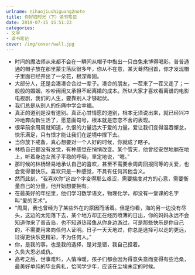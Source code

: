 ```yaml
---
urlname: nihaojiushiguang2note
title: 你好旧时光（下）读书笔记
date: 2019-07-15 15:51:23
categories: 
- 文学
- 读书笔记
cover: /img/cover/wall.jpg
---
```


- 时间的魔法师从来都不会在一瞬间从帽子中掏出一只白兔来博得喝彩。普普通通的帽子放在那里蒙尘落灰很多年，你从不在意，某天蓦然回首，你才发现帽子里面已经开出了一朵花，根深蒂固。
- 大部分人，还是会凑凑合合过一辈子。凑合的朋友，一茬来了一茬又走了；一般般的婚姻，吵吵闹闹又承担不起离婚的成本。所以大家才喜欢看离谱的电影电视剧，我们的人生，要靠别人才够起伏。
- 我们总是从别人的伤痛中学会幸福。
- 真正的道别是没有道别。真正心甘情愿的道别，根本无须说出来，就已经兴冲冲地奔向新生活了，愿意画句号，根本就是恋恋不舍的表现。
- 很早前余周周就知道，仇恨的力量远大于爱的力量。爱让我们变得温吞懈怠，快乐满足，只有恨才能让我们在逆境中撑下去。
- 当你放下戒备，真心想要对一个人好的时候，你就成了瞎子。
- 林杨自己都没有发觉，有种感觉在悄悄改变。某个雪天，他曾经安然地躺在地上，听着身边女孩子平稳的呼吸，坚定地说，“嗯。”
- 那时候的林杨轻易地承认自己的喜欢，甚至不需要余周周回报同等的关爱，也会觉得很快乐。喜欢只是一种感觉，不具有任何其他含义。
- 然而此刻，“我喜欢你”这四个字变得那么艰涩，需要揣度对方的心意，需要衡量自己的分量，他开始想要拥有。
- 在最美好的年纪里，他们学习数学语文，物理化学，却没有一堂课的名字叫“爱的艺术”。
- “周周，我也曾经为了某些外在的原因而活着。但是你看，海的另一边没有尽头，这边的太阳落下去，某个地方却正在经历喷薄的日出，你的妈妈永远不会知道你来了普吉岛，也不知道热带鱼从你身边游过，可是那些快乐是你自己的，不需要用来向任何人证明。日子一天天地过，你总是选择可以走的更远，过得更快乐更精彩，不为任何人。”
- 你，是我的事，也是我的选择，是对是错，我自己担着。
- 久负大恩必成仇。
- 高考之后，世事难料，人情冷暖，孩子们都会因为得意失意而变得有些沧桑，最美好单纯的毕业典礼，恰同学少年，应该在尘埃未定的时候。